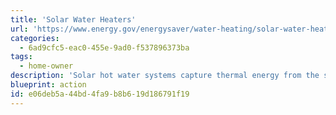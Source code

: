 ```yaml
---
title: 'Solar Water Heaters'
url: 'https://www.energy.gov/energysaver/water-heating/solar-water-heaters'
categories:
  - 6ad9cfc5-eac0-455e-9ad0-f537896373ba
tags:
  - home-owner
description: 'Solar hot water systems capture thermal energy from the sun and use it to heat water for your home. Systems can either be passive or active – while passive systems use gravity and natural circulation, active systems use pumps and controls to circulate water.'
blueprint: action
id: e06deb5a-44bd-4fa9-b8b6-19d186791f19
---
```

